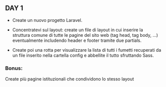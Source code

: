 ## DAY 1

-   Create un nuovo progetto Laravel.

-   Concentratevi sul layout: create un file di layout in cui inserire la struttura comune di tutte le pagine del sito web (tag head, tag body, ...) eventualmente includendo header e footer tramite due partials.
-   Create poi una rotta per visualizzare la lista di tutti i fumetti recuperati da un file inserito nella cartella config e abbellite il tutto sfruttando Sass.

### Bonus:

Create più pagine istituzionali che condividono lo stesso layout
